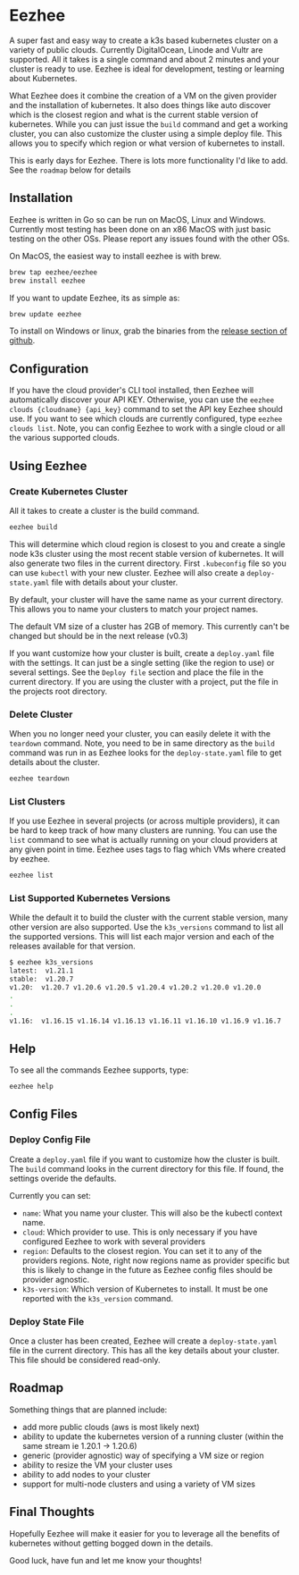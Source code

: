 # Eezhee

A super fast and easy way to create a k3s based kubernetes cluster on a variety of public clouds.  Currently DigitalOcean, Linode and Vultr are supported.  All it takes is a single command and about 2 minutes and your cluster is ready to use.  Eezhee is ideal for development, testing or learning about Kubernetes.

What Eezhee does it combine the creation of a VM on the given provider and the installation of kubernetes.  It also does things like auto discover which is the closest region and what is the current stable version of kubernetes.  While you can just issue the `build` command and get a working cluster, you can also customize the cluster using a simple deploy file.  This allows you to specify which region or what version of kubernetes to install. 

This is early days for Eezhee.  There is lots more functionality I'd like to add.  See the `roadmap` below for details 

## Installation

Eezhee is written in Go so can be run on MacOS, Linux and Windows.  Currently most testing has been done on an x86 MacOS with just basic testing on the other OSs.  Please report any issues found with the other OSs. 

On MacOS, the easiest way to install eezhee is with brew.

```bash
brew tap eezhee/eezhee
brew install eezhee
```

If you want to update Eezhee, its as simple as:

```bash
brew update eezhee
```

To install on Windows or linux, grab the binaries from the [release section of github](https://github.com/eezhee/eezhee/releases).

## Configuration

If you have the cloud provider's CLI tool installed, then Eezhee will automatically discover your API KEY. Otherwise, you can use the `eezhee clouds {cloudname} {api_key}` command to set the API key Eezhee should use.  If you want to see which clouds are currently configured, type `eezhee clouds list`.   Note, you can config Eezhee to work with a single cloud or all the various supported clouds.

## Using Eezhee

### Create Kubernetes Cluster

All it takes to create a cluster is the build command.  

```bash
eezhee build
```

This will determine which cloud region is closest to you and create a single node k3s cluster using the most recent stable version of kubernetes.  It will also generate two files in the current directory.  First `.kubeconfig` file so you can use `kubectl` with your new cluster.  Eezhee will also create a `deploy-state.yaml` file with details about your cluster.

By default, your cluster will have the same name as your current directory.  This allows you to name your clusters to match your project names.

The default VM size of a cluster has 2GB of memory.  This currently can't be changed but should be in the next release (v0.3)

If you want customize how your cluster is built, create a `deploy.yaml` file with the settings.  It can just be a single setting (like the region to use) or several settings. See the `Deploy file` section and place the file in the current directory.  If you are using the cluster with a project, put the file in the projects root directory.

### Delete Cluster

When you no longer need your cluster, you can easily delete it with the `teardown` command.  Note, you need to be in same directory as the `build` command was run in as Eezhee looks for the `deploy-state.yaml` file to get details about the cluster.

```bash
eezhee teardown
```

### List Clusters

If you use Eezhee in several projects (or across multiple providers), it can be hard to keep track of how many clusters are running.  You can use the `list` command to see what is actually running on your cloud providers at any given point in time.  Eezhee uses tags to flag which VMs where created by eezhee.

```bash
eezhee list
```

### List Supported Kubernetes Versions

While the default it to build the cluster with the current stable version, many other version are also supported.  Use the `k3s_versions` command to list all the supported versions.   This will list each major version and each of the releases available for that version.

```bash
$ eezhee k3s_versions
latest:  v1.21.1
stable:  v1.20.7
v1.20:  v1.20.7 v1.20.6 v1.20.5 v1.20.4 v1.20.2 v1.20.0 v1.20.0
.
.
.
v1.16:  v1.16.15 v1.16.14 v1.16.13 v1.16.11 v1.16.10 v1.16.9 v1.16.7
```

## Help

To see all the commands Eezhee supports, type:

```bash
eezhee help
```

## Config Files

### Deploy Config File

Create a `deploy.yaml` file if you want to customize how the cluster is built.    The `build` command looks in the current directory for this file.  If found, the settings overide the defaults.

Currently you can set:

- `name`:  What you name your cluster. This will also be the kubectl context name. 
- `cloud`: Which provider to use.  This is only necessary if you have configured Eezhee to work with several providers
- `region`:  Defaults to the closest region.  You can set it to any of the providers regions. Note, right now regions name as provider specific but this is likely to change in the future as Eezhee config files should be provider agnostic.  
- `k3s-version`: Which version of Kubernetes to install.  It must be one reported with the `k3s_version` command.

### Deploy State File

Once a cluster has been created, Eezhee will create a `deploy-state.yaml` file in the current directory.  This has all the key details about your cluster.  This file should be considered read-only.

## Roadmap

Something things that are planned include:

- add more public clouds (aws is most likely next)
- ability to update the kubernetes version of a running cluster (within the same stream ie 1.20.1 -> 1.20.6)
- generic (provider agnostic) way of specifying a VM size or region
- ability to resize the VM your cluster uses
- ability to add nodes to your cluster
- support for multi-node clusters and using a variety of VM sizes

## Final Thoughts

Hopefully Eezhee will make it easier for you to leverage all the benefits of kubernetes without getting bogged down in the details.  

Good luck, have fun and let me know your thoughts!